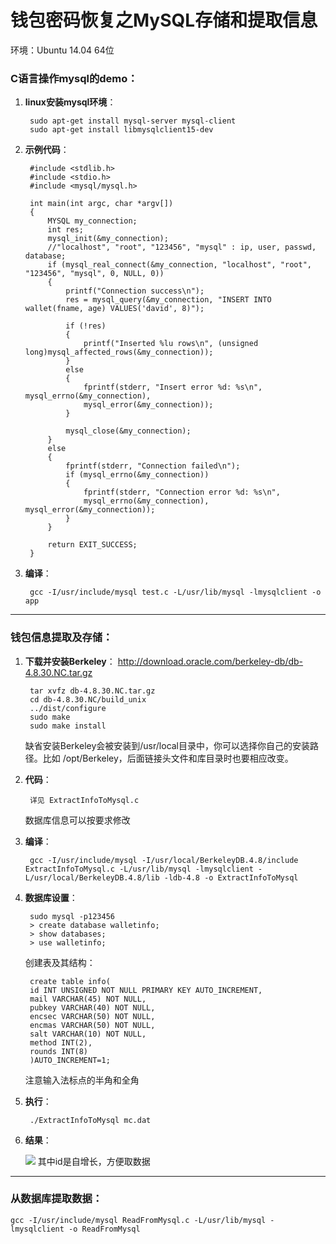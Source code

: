 # 钱包密码恢复之MySQL存储和提取信息 #
环境：Ubuntu 14.04 64位
### C语言操作mysql的demo： ###





1. **linux安装mysql环境**： 

		sudo apt-get install mysql-server mysql-client
		sudo apt-get install libmysqlclient15-dev




1. **示例代码**：
		
		#include <stdlib.h>
		#include <stdio.h>
		#include <mysql/mysql.h>

		int main(int argc, char *argv[]) 
		{
    		MYSQL my_connection;
    		int res;
    		mysql_init(&my_connection);
     		//"localhost", "root", "123456", "mysql" : ip, user, passwd, database;
    		if (mysql_real_connect(&my_connection, "localhost", "root", "123456", "mysql", 0, NULL, 0)) 
    		{
        		printf("Connection success\n");
        		res = mysql_query(&my_connection, "INSERT INTO wallet(fname, age) VALUES('david', 8)");
        
        		if (!res) 
        		{
           			printf("Inserted %lu rows\n", (unsigned long)mysql_affected_rows(&my_connection));
        		} 
        		else 
        		{
           			fprintf(stderr, "Insert error %d: %s\n", mysql_errno(&my_connection),
            		mysql_error(&my_connection));
        		}
        
        		mysql_close(&my_connection);
    		} 
    		else 
    		{
        		fprintf(stderr, "Connection failed\n");
        		if (mysql_errno(&my_connection)) 
        		{
           			fprintf(stderr, "Connection error %d: %s\n",
            		mysql_errno(&my_connection), mysql_error(&my_connection));
        		}
    		}
        
    		return EXIT_SUCCESS;
		}		
	


1. **编译**：

		gcc -I/usr/include/mysql test.c -L/usr/lib/mysql -lmysqlclient -o app

	

----------
### 钱包信息提取及存储： ###


1. **下载并安装Berkeley**： http://download.oracle.com/berkeley-db/db-4.8.30.NC.tar.gz
		
		tar xvfz db-4.8.30.NC.tar.gz
		cd db-4.8.30.NC/build_unix
		../dist/configure
		sudo make
		sudo make install
	缺省安装Berkeley会被安装到/usr/local目录中，你可以选择你自己的安装路径。比如 /opt/Berkeley，后面链接头文件和库目录时也要相应改变。
1. **代码**：
		
		详见 ExtractInfoToMysql.c

	数据库信息可以按要求修改

1. **编译**：
	
		gcc -I/usr/include/mysql -I/usr/local/BerkeleyDB.4.8/include ExtractInfoToMysql.c -L/usr/lib/mysql -lmysqlclient -L/usr/local/BerkeleyDB.4.8/lib -ldb-4.8 -o ExtractInfoToMysql


1. **数据库设置**：

		sudo mysql -p123456
		> create database walletinfo;
		> show databases;
		> use walletinfo;
	
	创建表及其结构：
		
		create table info(
		id INT UNSIGNED NOT NULL PRIMARY KEY AUTO_INCREMENT,
		mail VARCHAR(45) NOT NULL,
		pubkey VARCHAR(40) NOT NULL, 
		encsec VARCHAR(50) NOT NULL, 
		encmas VARCHAR(50) NOT NULL, 
		salt VARCHAR(10) NOT NULL, 
		method INT(2), 
		rounds INT(8) 
		)AUTO_INCREMENT=1;
	注意输入法标点的半角和全角


1. **执行**：
		
		./ExtractInfoToMysql mc.dat



1. **结果**：

	![](http://i3.tietuku.com/29fb11c0187f7f46.png)
	其中id是自增长，方便取数据

----------
### 从数据库提取数据： ###





	gcc -I/usr/include/mysql ReadFromMysql.c -L/usr/lib/mysql -lmysqlclient -o ReadFromMysql
